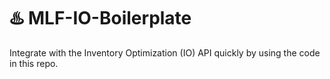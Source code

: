 # ♨️ MLF-IO-Boilerplate

Integrate with the Inventory Optimization (IO) API quickly by using the code in this
repo.